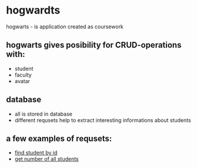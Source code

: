 # hogwardts
hogwarts - is application created as coursework
## hogwarts gives posibility for CRUD-operations with:
* student
* faculty
* avatar
## database
* all is stored in database
* different requsets help to extract interesting informations about students
## a few examples of requsets:
- [find student by id](http://localhost:8080/student/ "add student id after / in search string")
- [get number of all students](http://localhost:8080/student/count-of-all-students/ "press" )
